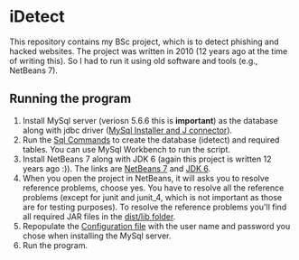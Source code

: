 # iDetect
 
This repository contains my BSc project, which is to detect phishing and hacked websites. The project was written in 2010 (12 years ago at the time of writing this). So I had to run it using old software and tools (e.g., NetBeans 7). 

## Running the program
1. Install MySql server (veriosn 5.6.6 this is **important**) as the database along with jdbc driver ([MySql Installer and J connector](https://dev.mysql.com/downloads/connector/j/ "MySql Installer and J connector")).
2. Run the [Sql Commands](https://github.com/altherwy/iDetect/blob/main/iDetectDBScript.sql "Sql Commands") to create the database (idetect) and required tables. You can use MySql Workbench to run the script.
3. Install NetBeans 7 along with JDK 6 (again this project is written 12 years ago :)). The links are [NetBeans 7](https://netbeans-ide.informer.com/7.0/ "NetBeans 7") and [JDK 6](https://www.oracle.com/sa/java/technologies/javase-java-archive-javase6-downloads.html "JDK 6").
4. When you open the project in NetBeans, it will asks you to resolve reference problems, choose yes. You have to resolve all the reference problems (except for junit and junit_4, which is not important as those are for testing purposes). To resolve the reference problems you'll find all required JAR files in the [dist/lib folder](https://github.com/altherwy/iDetect/tree/main/dist/lib "dist folder").
5. Repopulate the [Configuration file](https://github.com/altherwy/iDetect/blob/main/dist/Configuration.txt "Configuration file") with the user name and password you chose when installing the MySql server.
6. Run the program.


